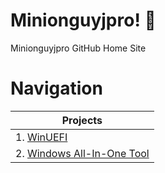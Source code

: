 # Minionguyjpro! 🎈
Minionguyjpro GitHub Home Site
# Navigation
<table>
<thead>
<tr>
<th>Projects</th>
</tr>
</thead>
<tbody>
<tr>
<td>1. <a href="https://winuefi.minionguyjpro.me">WinUEFI</a></td>
</tr>
<tr>
<td>2. <a href="https://windows_aio_tool.minionguyjpro.me">Windows All-In-One Tool</a></td>
</tr>
</tbody>
